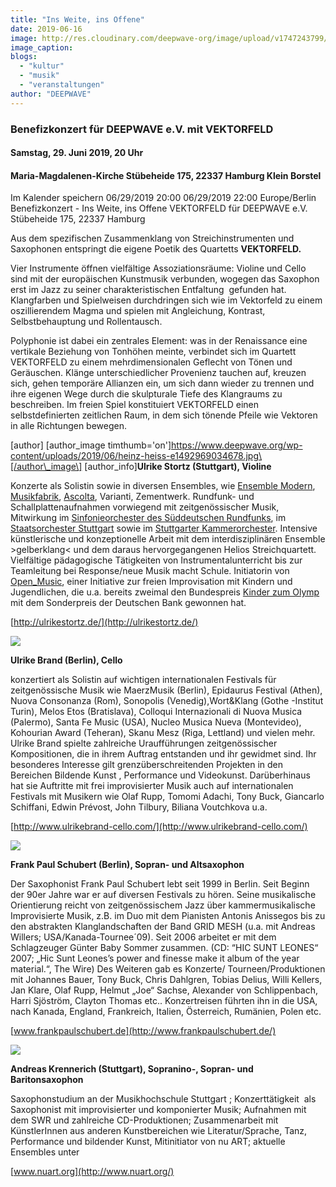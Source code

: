 ```yaml
---
title: "Ins Weite, ins Offene"
date: 2019-06-16
image: http://res.cloudinary.com/deepwave-org/image/upload/v1747243799/deepwave.org/VEKTORFELD_DINA_1_klein.png
image_caption:
blogs: 
  - "kultur"
  - "musik"
  - "veranstaltungen"
author: "DEEPWAVE"
---
```


### Benefizkonzert für DEEPWAVE e.V. mit VEKTORFELD

#### Samstag, 29. Juni 2019, 20 Uhr

#### Maria-Magdalenen-Kirche Stübeheide 175, 22337 Hamburg Klein Borstel

Im Kalender speichern 06/29/2019 20:00 06/29/2019 22:00 Europe/Berlin Benefizkonzert - Ins Weite, ins Offene VEKTORFELD für DEEPWAVE e.V. Stübeheide 175, 22337 Hamburg

Aus dem spezifischen Zusammenklang von Streichinstrumenten und  Saxophonen entspringt die eigene Poetik des Quartetts **VEKTORFELD.**

Vier Instrumente öffnen vielfältige Assoziationsräume: Violine und Cello sind mit der europäischen Kunstmusik verbunden, wogegen das Saxophon erst im Jazz zu seiner charakteristischen Entfaltung  gefunden hat. Klangfarben und Spielweisen durchdringen sich wie im Vektorfeld zu einem oszillierendem Magma und spielen mit Angleichung, Kontrast, Selbstbehauptung und Rollentausch.

Polyphonie ist dabei ein zentrales Element: was in der Renaissance eine vertikale Beziehung von Tonhöhen meinte, verbindet sich im Quartett VEKTORFELD zu einem mehrdimensionalen Geflecht von Tönen und Geräuschen. Klänge unterschiedlicher Provenienz tauchen auf, kreuzen sich, gehen temporäre Allianzen ein, um sich dann wieder zu trennen und ihre eigenen Wege durch die skulpturale Tiefe des Klangraums zu beschreiben. Im freien Spiel konstituiert VEKTORFELD einen selbstdefinierten zeitlichen Raum, in dem sich tönende Pfeile wie Vektoren in alle Richtungen bewegen.

\[author\] \[author\_image timthumb='on'\]https://www.deepwave.org/wp-content/uploads/2019/06/heinz-heiss-e1492969034678.jpg\[/author\_image\] \[author\_info\]**Ulrike Stortz (Stuttgart), Violine**

Konzerte als Solistin sowie in diversen Ensembles, wie [Ensemble Modern](https://www.ensemble-modern.com/), [Musikfabrik](http://www.musikfabrik.eu/), [Ascolta](http://www.ascolta.de/), Varianti, Zementwerk. Rundfunk- und Schallplattenaufnahmen vorwiegend mit zeitgenössischer Musik, Mitwirkung im [Sinfonieorchester des Süddeutschen Rundfunks](http://www.swr.de/rso), im [Staatsorchester Stuttgart](http://www.oper-stuttgart.de/staatsorchester-stuttgart) sowie im [Stuttgarter Kammerorchester](http://www.stuttgarter-kammerorchester.de/). Intensive künstlerische und konzeptionelle Arbeit mit dem interdisziplinären Ensemble >gelberklang< und dem daraus hervorgegangenen Helios Streichquartett. Vielfältige pädagogische Tätigkeiten von Instrumentalunterricht bis zur Teamleitung bei Response/neue Musik macht Schule. Initiatorin von [Open\_Music](http://open-music.eu/), einer Initiative zur freien Improvisation mit Kindern und Jugendlichen, die u.a. bereits zweimal den Bundespreis [Kinder zum Olymp](http://www.kulturstiftung.de/kinder-zum-olymp/) mit dem Sonderpreis der Deutschen Bank gewonnen hat.

[http://ulrikestortz.de/](http://ulrikestortz.de/)

![](https://www.deepwave.org/wp-content/uploads/2019/06/Ulrike-Brand-by-Ari-Persian-16.png)

**Ulrike Brand (Berlin), Cello**

konzertiert als Solistin auf wichtigen internationalen Festivals für zeitgenössische Musik wie MaerzMusik (Berlin), Epidaurus Festival (Athen), Nuova Consonanza (Rom), Sonopolis (Venedig),Wort&Klang (Gothe -Institut Turin), Melos Etos (Bratislava), Colloqui Internazionali di Nuova Musica (Palermo), Santa Fe Music (USA), Nucleo Musica Nueva (Montevideo), Kohourian Award (Teheran), Skanu Mesz (Riga, Lettland) und vielen mehr. Ulrike Brand spielte zahlreiche Uraufführungen zeitgenössischer Kompositionen, die in ihrem Auftrag entstanden und ihr gewidmet sind. Ihr besonderes Interesse gilt grenzüberschreitenden Projekten in den Bereichen Bildende Kunst , Performance und Videokunst. Darüberhinaus hat sie Auftritte mit frei improvisierter Musik auch auf internationalen Festivals mit Musikern wie Olaf Rupp, Tomomi Adachi, Tony Buck, Giancarlo Schiffani, Edwin Prévost, John Tilbury, Biliana Voutchkova u.a.

[http://www.ulrikebrand-cello.com/](http://www.ulrikebrand-cello.com/)

![](https://www.deepwave.org/wp-content/uploads/2019/06/frank-paul-schubert-1024x683.jpg)

**Frank Paul Schubert (Berlin), Sopran- und Altsaxophon**

Der Saxophonist Frank Paul Schubert lebt seit 1999 in Berlin. Seit Beginn der 90er Jahre war er auf diversen Festivals zu hören. Seine musikalische Orientierung reicht von zeitgenössischem Jazz über kammermusikalische Improvisierte Musik, z.B. im Duo mit dem Pianisten Antonis Anissegos bis zu den abstrakten Klanglandschaften der Band GRID MESH (u.a. mit Andreas Willers; USA/Kanada-Tournee´09). Seit 2006 arbeitet er mit dem Schlagzeuger Günter Baby Sommer zusammen. (CD: “HIC SUNT LEONES“ 2007; „Hic Sunt Leones’s power and finesse make it album of the year material.“, The Wire) Des Weiteren gab es Konzerte/ Tourneen/Produktionen mit Johannes Bauer, Tony Buck, Chris Dahlgren, Tobias Delius, Willi Kellers, Jan Klare, Olaf Rupp, Helmut „Joe“ Sachse, Alexander von Schlippenbach, Harri Sjöström, Clayton Thomas etc.. Konzertreisen führten ihn in die USA, nach Kanada, England, Frankreich, Italien, Österreich, Rumänien, Polen etc.

[www.frankpaulschubert.de](http://www.frankpaulschubert.de/)

![](https://www.deepwave.org/wp-content/uploads/2019/06/andreas-krennerich-by-jochen-quast-e1560718663167.jpg)

**Andreas Krennerich (Stuttgart), Sopranino-, Sopran- und Baritonsaxophon**

Saxophonstudium an der Musikhochschule Stuttgart ; Konzerttätigkeit  als Saxophonist mit improvisierter und komponierter Musik; Aufnahmen mit dem SWR und zahlreiche CD-Produktionen; Zusammenarbeit mit KünstlerInnen aus anderen Kunstbereichen wie Literatur/Sprache, Tanz, Performance und bildender Kunst, Mitinitiator von nu ART; aktuelle Ensembles unter

[www.nuart.org](http://www.nuart.org/)
